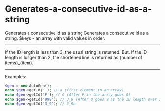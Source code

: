 # Generates-a-consecutive-id-as-a-string
Generates a consecutive id as a string
Generates a consecutive id as a string.
$keys - an array with valid values in order.
***
If the ID length is less than 3, the usual string is returned.
But.
If the ID length is longer than 2, the shortened line is returned as {number of items}_{item}.
***
Examples:
```php
$gen = new AutoGen();
echo $gen->getId(''); // a (first element in an array)
echo $gen->getId('F'); // G (After F in the array goes G)
echo $gen->getId('998'); // 3_9 (After 8 goes 9 as the ID length over 2 IDs is reduced)
echo $gen->getId('3_9'); // 3_9a
```
